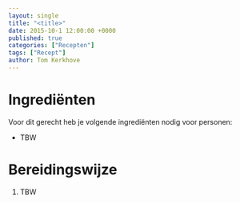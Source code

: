 ```yaml
---
layout: single
title: "<title>"
date: 2015-10-1 12:00:00 +0000
published: true
categories: ["Recepten"]
tags: ["Recept"]
author: Tom Kerkhove
---
```


# Ingrediënten
Voor dit gerecht heb je volgende ingrediënten nodig voor <aantal> personen:

- TBW

# Bereidingswijze

1. TBW